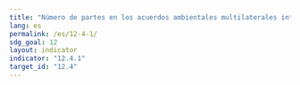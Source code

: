 ```yaml
---
title: "Número de partes en los acuerdos ambientales multilaterales internacionales relacionados con los desechos peligrosos y otros productos químicos, que cumplen sus compromisos y obligaciones de transmitir información como lo exige cada acuerdo pertinente"
lang: es
permalink: /es/12-4-1/
sdg_goal: 12
layout: indicator
indicator: "12.4.1"
target_id: "12.4"
---
```


